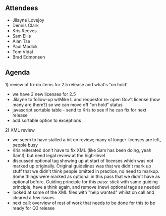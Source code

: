 ## Attendees

  - Jilayne Lovejoy
  - Dennis Clark
  - Kris Reeves
  - Sam Ellis
  - Alan Tse
  - Paul Madick
  - Tom Vidal
  - Brad Edmonsen

## Agenda

1\) review of to-do items for 2.5 release and what's "on hold'

  - we have 3 new licenses for 2.5
  - Jilayne to follow-up w/Mike L and requestor re: open Gov't license
    (how many are there?) so we can move off "on hold" status
  - javascript sortable table - send to Kris to see if he can fix for
    next release
  - add sortable option to exceptions

2\) XML review

  - we seem to have stalled a bit on review; many of longer licenses are
    left, people busy
  - Kris reiterated don't have to fix XML (like Sam has been doing, yeah
    Sam\!), but need legal review at the high-level
  - discussed optional tag showing up at start of licenses which was not
    marked up originally. Original guidelines was that we didn't mark up
    stuff that we didn't think people omitted in practice, no need to
    markup. Some things were marked as optional in this pass that we
    didn't have as optional before. Guiding principle for this pass:
    stick with same guiding principle, have a think again, and remove
    (new) optional tags as needed
  - looked at some of the XML files with "help wanted" whilst on call
    and cleared a few issues
  - next call: overview of rest of work that needs to be done for this
    to be ready for Q3 release
